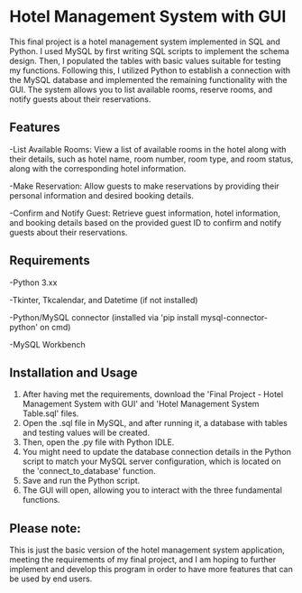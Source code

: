 # Hotel Management System with GUI

This final project is a hotel management system implemented in SQL and Python. I used MySQL by first writing SQL scripts to implement the schema design. Then, I populated the tables with basic values suitable for testing my functions. Following this, I utilized Python to establish a connection with the MySQL database and implemented the remaining functionality with the GUI. The system allows you to list available rooms, reserve rooms, and notify guests about their reservations.

## Features

-List Available Rooms: View a list of available rooms in the hotel along with their details, such as hotel name, room number, room type, and room status, along with the corresponding hotel information.

-Make Reservation: Allow guests to make reservations by providing their personal information and desired booking details.

-Confirm and Notify Guest: Retrieve guest information, hotel information, and booking details based on the provided guest ID to confirm and notify guests about their reservations.


## Requirements

-Python 3.xx

-Tkinter, Tkcalendar, and Datetime (if not installed)

-Python/MySQL connector (installed via 'pip install mysql-connector-python' on cmd)

-MySQL Workbench


## Installation and Usage

1. After having met the requirements, download the 'Final Project - Hotel Management System with GUI' and 'Hotel Management System Table.sql' files.
2. Open the .sql file in MySQL, and after running it, a database with tables and testing values will be created.
3. Then, open the .py file with Python IDLE.
4. You might need to update the database connection details in the Python script to match your MySQL server configuration, which is located on the 'connect_to_database' function.
5. Save and run the Python script.
6. The GUI will open, allowing you to interact with the three fundamental functions.


## Please note:

This is just the basic version of the hotel management system application, meeting the requirements of my final project, and I am hoping to further implement and develop this program in order to have more features that can be used by end users.
